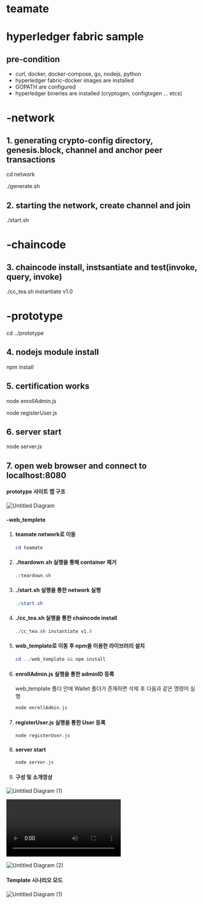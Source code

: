 # teamate

# hyperledger fabric sample 

## pre-condition

* curl, docker, docker-compose, go, nodejs, python 
* hyperledger fabric-docker images are installed
* GOPATH are configured
* hyperledger bineries are installed (cryptogen, configtxgen ... etcs)

# -network

## 1. generating crypto-config directory, genesis.block, channel and anchor peer transactions

cd network

./generate.sh

## 2. starting the network, create channel and join 

./start.sh

# -chaincode

## 3. chaincode install, instsantiate and test(invoke, query, invoke)

./cc_tea.sh instantiate v1.0

# -prototype

cd ../prototype

## 4. nodejs module install

npm install

## 5. certification works

node enrollAdmin.js

node registerUser.js

## 6. server start

node server.js

## 7. open web browser and connect to localhost:8080



#### prototype 사이트 맵 구조

![Untitled Diagram](https://user-images.githubusercontent.com/65533327/89747294-21fa8700-daf9-11ea-963d-a6c5922f3397.jpg)

#### -web_templete

1. #### teamate network로 이동

   ```powershell
   cd teamate
   ```

2. #### ./teardown.sh 실행을 통해 container 제거

   ```powershell
   ./teardown.sh
   ```

3. #### ./start.sh 실행을 통한 network 실행

   ```powershell
   ./start.sh
   ```

4. #### ./cc_tea.sh 실행을 통한 chaincode install

   ```powershell
   ./cc_tea.sh instantiate v1.0
   ```

5. #### web_template로 이동 후 npm을 이용한 라이브러리 설치

   ```powershell
   cd ../web_template && npm install
   ```

6. #### enrollAdmin.js 실행을 통한 adminID 등록

   web_template 폴더 안에 Wallet 폴더가 존재하면 삭제 후 다음과 같은 명령어 실행

   ```powershell
   node enrollAdmin.js
   ```

7. ####  registerUser.js 실행을 통한 User 등록

   ```powershell
   node registerUser.js
   ```

8. #### server start

   ```powershell
   node server.js
   ```

   

9. #### 구성 및 소개영상

![Untitled Diagram (1)](https://user-images.githubusercontent.com/65533327/89764078-bf23e280-db2e-11ea-858e-8c3b8b703f07.png)

   <video src="C:\Users\27\Downloads\ezgif.com-video-to-gif.mp4"></video>

![Untitled Diagram (2)](https://user-images.githubusercontent.com/65533327/89764181-ea0e3680-db2e-11ea-9f27-f23a53ab6de3.jpg)

#### Template 시나리오 모드

![Untitled Diagram (1)](https://user-images.githubusercontent.com/65533327/89764188-ef6b8100-db2e-11ea-8d7a-f16bf65b3d97.jpg)

